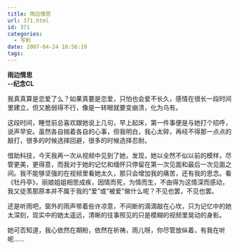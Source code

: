 ```yaml
---
title: 雨边情思
url: 371.html
id: 371
categories:
  - 写到
date: 2007-04-24 18:56:19
tags:
---
```


**雨边情思  
--纪念CL**

  
我真真算是恋爱了么？如果真要是恋爱，只怕也会爱不长久，感情在很长一段时间里建立，但又脆弱得不行，像是一转眼就要变崩溃，化为乌有。  
  
这段时间，睡觉前总喜欢跟她说上几句，早上起床，第一件事便是与她打个招呼，说声早安。虽然各自揣着各自的心事，但我明白，我心太碎，再经不得那一点点的敲打，很多的时候选择回避，很多的时候选择忍耐。  
  
借助科技，今天我再一次从视频中见到了她，发现，她以全然不似以前的模样，尽管更美，更得意，而我对于她的记忆和缅怀只停留在第一次见面和最后一次见面之 间。我不能够坚强的在视频里看她太久，那只会增加我的痛苦，还有我的思念。看《牡丹亭》，丽娘姐姐相思成疾，因情而死，为情而生，不由得为这情深而感动， 我又徒羡那原本并不属于我的“爱”或“被爱”做什么呢？不见也罢，不见也罢。  
  
还是听雨吧，窗外的雨声带着些许凉意，不间断的滴滴敲在心坎，只为记忆中的她太深刻，现实中的她太遥远，清晰的往事照见的只是模糊的视频里晃动的身影。  
  
她可否知道，我心依然在期盼，依然在祈祷，雨儿呀，你尽管放纵着，有我在听呢……